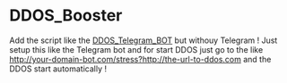 # DDOS_Booster

Add the script like the [DDOS_Telegram_BOT](https://github.com/Mehliug-git/DDOS_Telegram_BOT) but withouy Telegram ! 
Just setup this like the Telegram bot and for start DDOS just go to the like http://your-domain-bot.com/stress?http://the-url-to-ddos.com and the DDOS start automatically !
